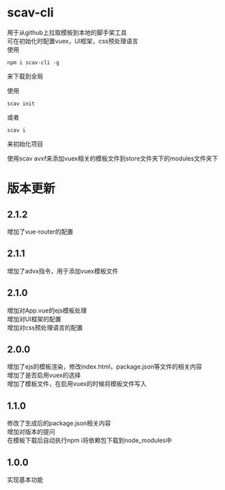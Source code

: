 # scav-cli
用于从github上拉取模板到本地的脚手架工具  
可在初始化时配置vuex，UI框架，css预处理语言  
使用
```
npm i scav-cli -g
```
来下载到全局

使用
```
scav init
```
或者
```
scav i
```
来初始化项目

使用scav avxf来添加vuex相关的模板文件到store文件夹下的modules文件夹下

# 版本更新
## 2.1.2
增加了vue-router的配置

## 2.1.1
增加了advx指令，用于添加vuex模板文件

## 2.1.0
增加对App.vue的ejs模板处理  
增加对UI框架的配置  
增加对css预处理语言的配置  

## 2.0.0
增加了ejs的模板渲染，修改index.html，package.json等文件的相关内容  
增加了是否启用vuex的选择  
增加了模板文件，在启用vuex的时候将模板文件写入  

## 1.1.0
修改了生成后的package.json相关内容  
增加对版本的提问  
在模板下载后自动执行npm i将依赖包下载到node_modules中

## 1.0.0
实现基本功能